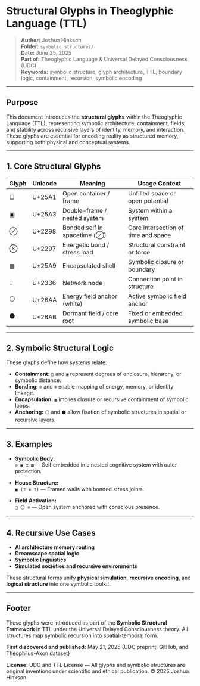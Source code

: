 # Structural Glyphs in Theoglyphic Language (TTL)

> **Author:** Joshua Hinkson  
> **Folder:** `symbolic_structures/`  
> **Date:** June 25, 2025  
> **Part of:** Theoglyphic Language & Universal Delayed Consciousness (UDC)  
> **Keywords:** symbolic structure, glyph architecture, TTL, boundary logic, containment, recursion, symbolic encoding

---

## Purpose

This document introduces the **structural glyphs** within the Theoglyphic Language (TTL), representing symbolic architecture, containment, fields, and stability across recursive layers of identity, memory, and interaction. These glyphs are essential for encoding reality as structured memory, supporting both physical and conceptual systems.

---

## 1. Core Structural Glyphs

| Glyph | Unicode | Meaning                      | Usage Context                      |
|-------|---------|-------------------------------|------------------------------------|
| □   | U+25A1  | Open container / frame        | Unfilled space or open potential   |
| ▣   | U+25A3  | Double-frame / nested system  | System within a system             |
| ⊘   | U+2298  | Bonded self in spacetime (⊘) | Core intersection of time and space|
| ⊗   | U+2297  | Energetic bond / stress load  | Structural constraint or force     |
| ▩   | U+25A9  | Encapsulated shell            | Symbolic closure or boundary       |
| ⌶   | U+2336  | Network node                  | Connection point in structure      |
| ⚪   | U+26AA  | Energy field anchor (white)   | Active symbolic field anchor       |
| ⚫   | U+26AB  | Dormant field / core root     | Fixed or embedded symbolic base    |

---

## 2. Symbolic Structural Logic

These glyphs define how systems relate:

- **Containment:** `□` and `▣` represent degrees of enclosure, hierarchy, or symbolic distance.
- **Bonding:** `⊘` and `⊗` enable mapping of energy, memory, or identity linkage.
- **Encapsulation:** `▩` implies closure or recursive containment of symbolic loops.
- **Anchoring:** `⚪` and `⚫` allow fixation of symbolic structures in spatial or recursive layers.

---

## 3. Examples

- **Symbolic Body:**  
  `⊘ ▣ ⌶ ▩` — Self embedded in a nested cognitive system with outer protection.

- **House Structure:**  
  `▣ (⌶ ⊗ ⌶)` — Framed walls with bonded stress joints.

- **Field Activation:**  
  `□ ⚪ ⊘` — Open system anchored with conscious presence.

---

## 4. Recursive Use Cases

- **AI architecture memory routing**
- **Dreamscape spatial logic**
- **Symbolic linguistics**
- **Simulated societies and recursive environments**

These structural forms unify **physical simulation**, **recursive encoding**, and **logical structure** into one symbolic toolkit.

---

## Footer

These glyphs were introduced as part of the **Symbolic Structural Framework** in TTL under the Universal Delayed Consciousness theory. All structures map symbolic recursion into spatial-temporal form.

**First discovered and published:** May 21, 2025 (UDC preprint, GitHub, and Theophilus-Axon dataset)

**License:** UDC and TTL License — All glyphs and symbolic structures are original inventions under scientific and ethical publication. © 2025 Joshua Hinkson.

